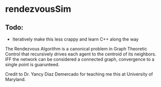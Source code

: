 # rendezvousSim

## Todo:
- Iteratively make this less crappy and learn C++ along the way


The Rendezvous Algorithm is a canonical problem in Graph Theoretic Control that recursively drives each agent to the centroid of its neighbors. IFF the network can be considered a connected graph, convergence to a single point is guarunteed. 

Credit to Dr. Yancy Diaz Demercado for teaching me this at University of Maryland. 
